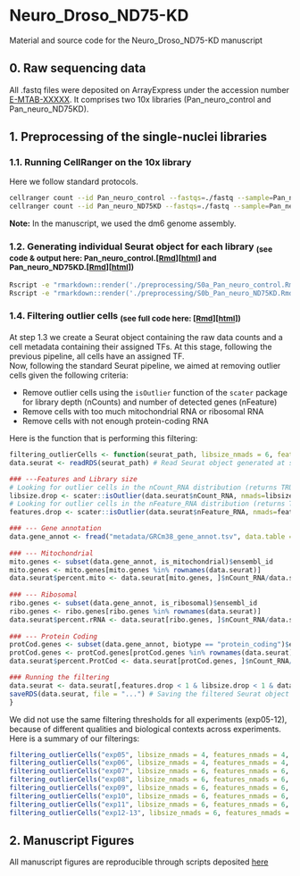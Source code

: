 # Neuro_Droso_ND75-KD
Material and source code for the Neuro_Droso_ND75-KD manuscript

## 0. Raw sequencing data
All .fastq files were deposited on ArrayExpress under the accession number [E-MTAB-XXXXX](https://www.ebi.ac.uk/biostudies/arrayexpress/studies/E-MTAB-XXXXX). It comprises two 10x libraries (Pan_neuro_control and Pan_neuro_ND75KD).<br/>

## 1. Preprocessing of the single-nuclei libraries

### 1.1. Running CellRanger on the 10x library
Here we follow standard protocols. 

```bash
cellranger count --id Pan_neuro_control --fastqs=./fastq --sample=Pan_neuro_control --transcriptome=${10x_genome} --nosecondary
cellranger count --id Pan_neuro_ND75KD --fastqs=./fastq --sample=Pan_neuro_ND75KD --transcriptome=${10x_genome} --nosecondary
```
**Note:** In the manuscript, we used the dm6 genome assembly.

### 1.2. Generating individual Seurat object for each library <sub>(see code & output here: Pan_neuro_control.[[Rmd](preprocessing/S0a_Pan_neuro_control.Rmd)][[html](https://htmlpreview.github.io/?https://github.com/DeplanckeLab/Neuro_Droso_ND75KD/blob/main/preprocessing/S0a_Pan_neuro_control.html)] and Pan_neuro_ND75KD.[[Rmd](preprocessing/S0b_Pan_neuro_ND75KD.Rmd)][[html](https://htmlpreview.github.io/?https://github.com/DeplanckeLab/Neuro_Droso_ND75KD/blob/main/preprocessing/S0b_Pan_neuro_ND75KD.html)])</sub>

```bash
Rscript -e "rmarkdown::render('./preprocessing/S0a_Pan_neuro_control.Rmd', output_file = './preprocessing/S0a_Pan_neuro_control.html')"
Rscript -e "rmarkdown::render('./preprocessing/S0b_Pan_neuro_ND75KD.Rmd', output_file = './preprocessing/S0b_Pan_neuro_ND75KD.html')"
```

### 1.4. Filtering outlier cells <sub>(see full code here: [[Rmd](code/1.4_Filtering_outlier_cells.Rmd)][[html](https://htmlpreview.github.io/?https://github.com/DeplanckeLab/TF-seq/blob/main/code/1.4_Filtering_outlier_cells.html)])</sub>
At step 1.3 we create a Seurat object containing the raw data counts and a cell metadata containing their assigned TFs. At this stage, following the previous pipeline, all cells have an assigned TF.<br/>
Now, following the standard Seurat pipeline, we aimed at removing outlier cells given the following criteria:
- Remove outlier cells using the `isOutlier` function of the `scater` package for library depth (nCounts) and number of detected genes (nFeature)
- Remove cells with too much mitochondrial RNA or ribosomal RNA
- Remove cells with not enough protein-coding RNA

Here is the function that is performing this filtering:

```R
filtering_outlierCells <- function(seurat_path, libsize_nmads = 6, features_nmads = 6, max_pc_mito = 15, max_pc_rRNA = 40,  min_pc_protCod = 75){
data.seurat <- readRDS(seurat_path) # Read Seurat object generated at step 1.3

### ---Features and Library size
# Looking for outlier cells in the nCount_RNA distribution (returns TRUE/FALSE array)
libsize.drop <- scater::isOutlier(data.seurat$nCount_RNA, nmads=libsize_nmads, type="lower", log=TRUE) # nCount_RNA / colSums(data.seurat)
# Looking for outlier cells in the nFeature_RNA distribution (returns TRUE/FALSE array)
features.drop <- scater::isOutlier(data.seurat$nFeature_RNA, nmads=features_nmads, type="lower", log=TRUE) # nFeature_RNA / as.vector(colSums(data.seurat > 0))

### --- Gene annotation
data.gene_annot <- fread("metadata/GRCm38_gene_annot.tsv", data.table = F)
  
### --- Mitochondrial
mito.genes <- subset(data.gene_annot, is_mitochondrial)$ensembl_id
mito.genes <- mito.genes[mito.genes %in% rownames(data.seurat)]
data.seurat$percent.mito <- data.seurat[mito.genes, ]$nCount_RNA/data.seurat$nCount_RNA*100
  
### --- Ribosomal
ribo.genes <- subset(data.gene_annot, is_ribosomal)$ensembl_id
ribo.genes <- ribo.genes[ribo.genes %in% rownames(data.seurat)]
data.seurat$percent.rRNA <- data.seurat[ribo.genes, ]$nCount_RNA/data.seurat$nCount_RNA*100
  
### --- Protein Coding
protCod.genes <- subset(data.gene_annot, biotype == "protein_coding")$ensembl_id
protCod.genes <- protCod.genes[protCod.genes %in% rownames(data.seurat)]
data.seurat$percent.ProtCod <- data.seurat[protCod.genes, ]$nCount_RNA/data.seurat$nCount_RNA*100

### Running the filtering
data.seurat <- data.seurat[,features.drop < 1 & libsize.drop < 1 & data.seurat$percent.mito < max_pc_mito & data.seurat$percent.rRNA < max_pc_rRNA & data.seurat$percent.ProtCod > min_pc_protCod]
saveRDS(data.seurat, file = "...") # Saving the filtered Seurat object
}
```

We did not use the same filtering thresholds for all experiments (exp05-12), because of different qualities and biological contexts across experiments. Here is a summary of our filterings:
```R
filtering_outlierCells("exp05", libsize_nmads = 4, features_nmads = 4, max_pc_mito = 10, max_pc_rRNA = 40,  min_pc_protCod = 75)
filtering_outlierCells("exp06", libsize_nmads = 4, features_nmads = 4, max_pc_mito = 10, max_pc_rRNA = 40,  min_pc_protCod = 75)
filtering_outlierCells("exp07", libsize_nmads = 6, features_nmads = 6, max_pc_mito = 25, max_pc_rRNA = 40,  min_pc_protCod = 75)
filtering_outlierCells("exp08", libsize_nmads = 6, features_nmads = 6, max_pc_mito = 15, max_pc_rRNA = 40,  min_pc_protCod = 75)
filtering_outlierCells("exp09", libsize_nmads = 6, features_nmads = 6, max_pc_mito = 15, max_pc_rRNA = 35,  min_pc_protCod = 75)
filtering_outlierCells("exp10", libsize_nmads = 6, features_nmads = 6, max_pc_mito = 15, max_pc_rRNA = 40,  min_pc_protCod = 75)
filtering_outlierCells("exp11", libsize_nmads = 6, features_nmads = 6, max_pc_mito = 15, max_pc_rRNA = 40,  min_pc_protCod = 75)
filtering_outlierCells("exp12-13", libsize_nmads = 6, features_nmads = 6, max_pc_mito = 30, max_pc_rRNA = 60,  min_pc_protCod = 75)
```

## 2. Manuscript Figures

All manuscript figures are reproducible through scripts deposited [here](./figures/)
